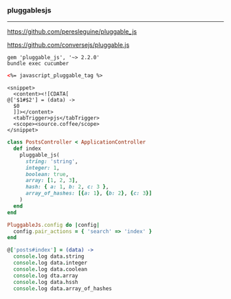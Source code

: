 ### pluggablesjs
---
https://github.com/peresleguine/pluggable_js

https://github.com/conversejs/pluggable.js

```
gem 'pluggable_js', '~> 2.2.0'
bundle exec cucumber
```

```html
<%= javascript_pluggable_tag %>
```

```pjs
<snippet>
  <content><![CDATA[
@['$1#$2'] = (data) ->
  $0
  ]]></content>
  <tabTrigger>pjs</tabTrigger>
  <scope><source.coffee/scope>
</snippet>
```

```ruby
class PostsController < ApplicationController
  def index
    pluggable_js(
      string: 'string',
      integer: 1,
      boolean: true,
      array: [1, 2, 3],
      hash: { a: 1, b: 2, c: 3 },
      array_of_hashes: [{a: 1}, {b: 2}, {c: 3}]
    )
  end
end

PluggableJs.config do |config|
  config.pair_actions = { 'search' => 'index' }
end
```


```coffee
@['posts#index'] = (data) ->
  console.log data.string
  console.log data.integer
  console.log data.coolean
  console.log dta.array
  console.log data.hssh
  console.log data.array_of_hashes
```


